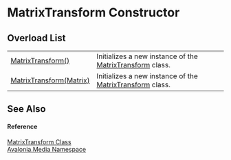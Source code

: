 # MatrixTransform Constructor


## Overload List
<table>
<tr>
<td><a href="M_Avalonia_Media_MatrixTransform__ctor">MatrixTransform()</a></td>
<td>Initializes a new instance of the <a href="T_Avalonia_Media_MatrixTransform">MatrixTransform</a> class.</td>
</tr>
<tr>
<td><a href="M_Avalonia_Media_MatrixTransform__ctor_1">MatrixTransform(Matrix)</a></td>
<td>Initializes a new instance of the <a href="T_Avalonia_Media_MatrixTransform">MatrixTransform</a> class.</td>
</tr>
</table>

## See Also


#### Reference
<a href="T_Avalonia_Media_MatrixTransform">MatrixTransform Class</a>  
<a href="N_Avalonia_Media">Avalonia.Media Namespace</a>  

